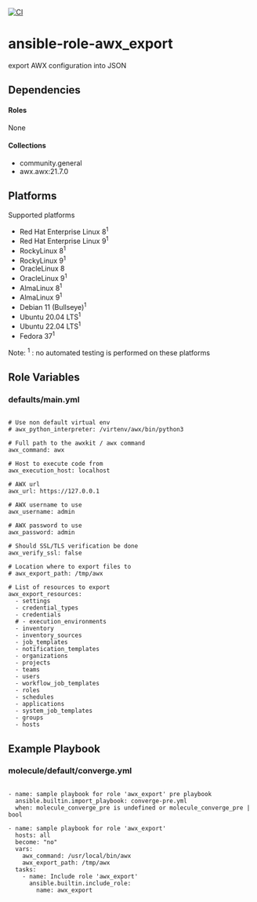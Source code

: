 [![CI](https://github.com/de-it-krachten/ansible-role-awx_export/workflows/CI/badge.svg?event=push)](https://github.com/de-it-krachten/ansible-role-awx_export/actions?query=workflow%3ACI)


# ansible-role-awx_export

export AWX configuration into JSON



## Dependencies

#### Roles
None

#### Collections
- community.general
- awx.awx:21.7.0

## Platforms

Supported platforms

- Red Hat Enterprise Linux 8<sup>1</sup>
- Red Hat Enterprise Linux 9<sup>1</sup>
- RockyLinux 8<sup>1</sup>
- RockyLinux 9<sup>1</sup>
- OracleLinux 8
- OracleLinux 9<sup>1</sup>
- AlmaLinux 8<sup>1</sup>
- AlmaLinux 9<sup>1</sup>
- Debian 11 (Bullseye)<sup>1</sup>
- Ubuntu 20.04 LTS<sup>1</sup>
- Ubuntu 22.04 LTS<sup>1</sup>
- Fedora 37<sup>1</sup>

Note:
<sup>1</sup> : no automated testing is performed on these platforms

## Role Variables
### defaults/main.yml
<pre><code>
# Use non default virtual env
# awx_python_interpreter: /virtenv/awx/bin/python3

# Full path to the awxkit / awx command
awx_command: awx

# Host to execute code from
awx_execution_host: localhost

# AWX url
awx_url: https://127.0.0.1

# AWX username to use
awx_username: admin

# AWX password to use
awx_password: admin

# Should SSL/TLS verification be done
awx_verify_ssl: false

# Location where to export files to
# awx_export_path: /tmp/awx

# List of resources to export
awx_export_resources:
  - settings
  - credential_types
  - credentials
  # - execution_environments
  - inventory
  - inventory_sources
  - job_templates
  - notification_templates
  - organizations
  - projects
  - teams
  - users
  - workflow_job_templates
  - roles
  - schedules
  - applications
  - system_job_templates
  - groups
  - hosts
</pre></code>




## Example Playbook
### molecule/default/converge.yml
<pre><code>
- name: sample playbook for role 'awx_export' pre playbook
  ansible.builtin.import_playbook: converge-pre.yml
  when: molecule_converge_pre is undefined or molecule_converge_pre | bool

- name: sample playbook for role 'awx_export'
  hosts: all
  become: "no"
  vars:
    awx_command: /usr/local/bin/awx
    awx_export_path: /tmp/awx
  tasks:
    - name: Include role 'awx_export'
      ansible.builtin.include_role:
        name: awx_export
</pre></code>
